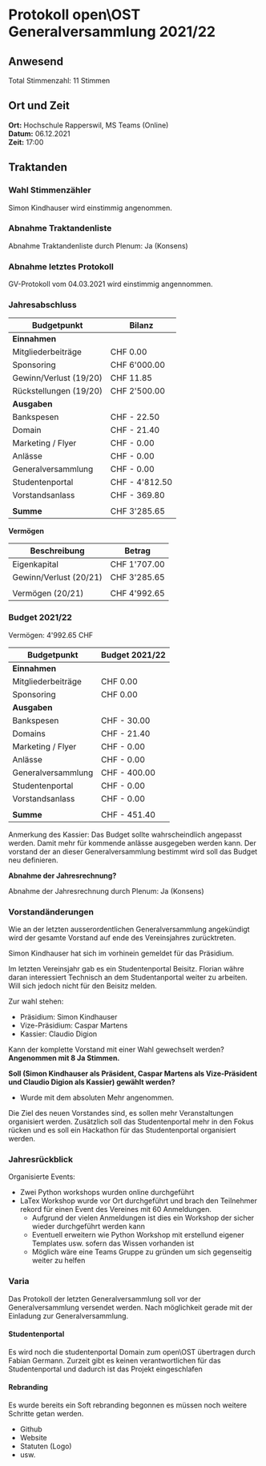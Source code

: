 # Protokoll open\OST Generalversammlung 2021/22
## Anwesend
Total Stimmenzahl: 11 Stimmen 

## Ort und Zeit

**Ort:** Hochschule Rapperswil, MS Teams (Online)\
**Datum:** 06.12.2021\
**Zeit:**  17:00

## Traktanden
### Wahl Stimmenzähler

Simon Kindhauser wird einstimmig angenommen.

### Abnahme Traktandenliste

Abnahme Traktandenliste durch Plenum: Ja (Konsens)

### Abnahme letztes Protokoll

GV-Protokoll vom 04.03.2021 wird einstimmig angennommen.

### Jahresabschluss

| Budgetpunkt            | Bilanz         |
| ---------------------- | -------------- |
| **Einnahmen**          |                |
| Mitgliederbeiträge     | CHF       0.00 |
| Sponsoring             | CHF   6'000.00 |
| Gewinn/Verlust (19/20) | CHF      11.85 |
| Rückstellungen (19/20) | CHF   2'500.00 |
| **Ausgaben**           |                |
| Bankspesen             | CHF -    22.50 |
| Domain                 | CHF -    21.40 |
| Marketing / Flyer      | CHF -     0.00 |
| Anlässe                | CHF -     0.00 |
| Generalversammlung     | CHF -     0.00 |
| Studentenportal        | CHF - 4'812.50 |
| Vorstandsanlass        | CHF -   369.80 |
|                        |                |
| **Summe**              | CHF   3'285.65 |

**Vermögen**

| Beschreibung           | Betrag         |
| ---------------------- | -------------- |
| Eigenkapital           | CHF   1'707.00 |
| Gewinn/Verlust (20/21) | CHF   3'285.65 |
|                        |                |
| Vermögen (20/21)       | CHF   4'992.65 |

### Budget 2021/22

Vermögen: 4'992.65 CHF

| Budgetpunkt            | Budget 2021/22 |
| ---------------------- | -------------- |
| **Einnahmen**          |                |
| Mitgliederbeiträge     | CHF       0.00 |
| Sponsoring             | CHF       0.00 |
| **Ausgaben**           |                |
| Bankspesen             | CHF -    30.00 |
| Domains                | CHF -    21.40 |
| Marketing / Flyer      | CHF -     0.00 |
| Anlässe                | CHF -     0.00 |
| Generalversammlung     | CHF -   400.00 |
| Studentenportal        | CHF -     0.00 |
| Vorstandsanlass        | CHF -     0.00 |
|                        |                |
| **Summe**              | CHF -   451.40 |

Anmerkung des Kassier: Das Budget sollte wahrscheindlich angepasst werden. Damit mehr für kommende anlässe ausgegeben werden kann. Der vorstand der an dieser Generalversammlung bestimmt wird soll das Budget neu definieren.

**Abnahme der Jahresrechnung?**

Abnahme der Jahresrechnung durch Plenum: Ja (Konsens)

### Vorstandänderungen

Wie an der letzten ausserordentlichen Generalversammlung angekündigt wird der gesamte Vorstand auf ende des Vereinsjahres zurücktreten.

Simon Kindhauser hat sich im vorhinein gemeldet für das Präsidium.

Im letzten Vereinsjahr gab es ein Studentenportal Beisitz. 
Florian währe daran interessiert Technisch an dem Studentanportal weiter zu arbeiten. Will sich jedoch nicht für den Beisitz melden.

Zur wahl stehen:
- Präsidium: Simon Kindhauser
- Vize-Präsidium: Caspar Martens
- Kassier: Claudio Digion

Kann der komplette Vorstand mit einer Wahl gewechselt werden? **Angenommen mit 8 Ja Stimmen.**

**Soll (Simon Kindhauser als Präsident, Caspar Martens als  Vize-Präsident und Claudio Digion als Kassier) gewählt werden?**
- Wurde mit dem absoluten Mehr angenommen.

Die Ziel des neuen Vorstandes sind, es sollen mehr Veranstaltungen organisiert werden. Zusätzlich soll das Studentenportal mehr in den Fokus rücken und es soll ein Hackathon für das Studentenportal organisiert werden. 

### Jahresrückblick
Organisierte Events:
- Zwei Python workshops wurden online durchgeführt
- LaTex Workshop wurde vor Ort durchgeführt und brach den Teilnehmer rekord für einen Event des Vereines mit 60 Anmeldungen.
    - Aufgrund der vielen Anmeldungen ist dies ein Workshop der sicher wieder durchgeführt werden kann
    - Eventuell erweitern wie Python Workshop mit erstellund eigener Templates usw. sofern das Wissen vorhanden ist
    - Möglich wäre eine Teams Gruppe zu gründen um sich gegenseitig weiter zu helfen

### Varia
Das Protokoll der letzten Generalversammlung soll vor der Generalversammlung versendet werden. Nach möglichkeit gerade mit der Einladung zur Generalversammlung.

#### Studentenportal
Es wird noch die studentenportal Domain zum open\OST übertragen durch Fabian Germann.
Zurzeit gibt es keinen verantwortlichen für das Studentenportal und dadurch ist das Projekt eingeschlafen

#### Rebranding
Es wurde bereits ein Soft rebranding begonnen es müssen noch weitere Schritte getan werden.
- Github
- Website
- Statuten (Logo)
- usw.
